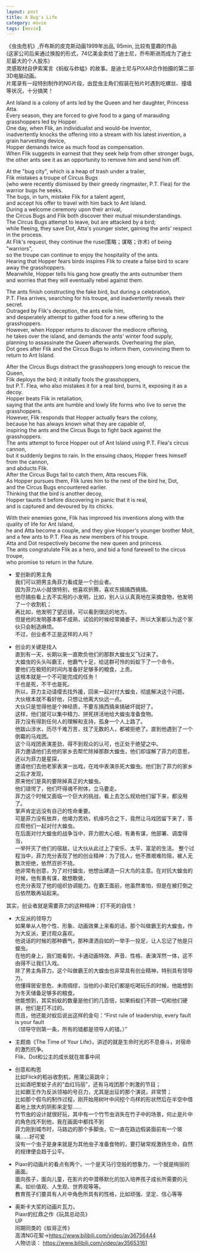```yaml
---
layout: post
title: A Bug's Life
category: movie
tags: [movie]
---
```


《虫虫危机》,乔布斯的皮克斯动画1999年出品, 95min, 比较有童趣的作品  
(这家公司后来通过换股的形式，74亿美金卖给了迪士尼，乔布斯进而成为了迪士尼最大的个人股东)  
灵感取材自伊索寓言《蚂蚁与蚱蜢》的故事。是迪士尼与PIXAR合作拍摄的第二部3D电脑动画。  
片尾录有一段特别制作的NG片段，由昆虫主角们假装在拍片时遇到吃螺丝、撞墙等状况，十分搞笑！  

Ant Island is a colony of ants led by the Queen and her daughter, Princess Atta.  
Every season, they are forced to give food to a gang of marauding grasshoppers led by Hopper.   
One day, when Flik, an individualist and would-be inventor,   
inadvertently knocks the offering into a stream with his latest invention, a grain harvesting device,   
Hopper demands twice as much food as compensation.   
When Flik suggests in earnest that they seek help from other stronger bugs,   
the other ants see it as an opportunity to remove him and send him off.  

At the "bug city", which is a heap of trash under a trailer,   
Flik mistakes a troupe of Circus Bugs   
(who were recently dismissed by their greedy ringmaster, P.T. Flea) for the warrior bugs he seeks.   
The bugs, in turn, mistake Flik for a talent agent,   
and accept his offer to travel with him back to Ant Island.   
During a welcome ceremony upon their arrival,   
the Circus Bugs and Flik both discover their mutual misunderstandings.   
The Circus Bugs attempt to leave, but are attacked by a bird;   
while fleeing, they save Dot, Atta's younger sister, gaining the ants' respect in the process.   
At Flik's request, they continue the ruse(策略；谋略；诈术) of being "warriors",   
so the troupe can continue to enjoy the hospitality of the ants.   
Hearing that Hopper fears birds inspires Flik to create a false bird to scare away the grasshoppers.   
Meanwhile, Hopper tells his gang how greatly the ants outnumber them   
and worries that they will eventually rebel against them.  

The ants finish constructing the fake bird, but during a celebration,   
P.T. Flea arrives, searching for his troupe, and inadvertently reveals their secret.   
Outraged by Flik's deception, the ants exile him,   
and desperately attempt to gather food for a new offering to the grasshoppers.   
However, when Hopper returns to discover the mediocre offering,   
he takes over the island, and demands the ants' winter food supply,   
planning to assassinate the Queen afterwards. Overhearing the plan,   
Dot goes after Flik and the Circus Bugs to inform them, convincing them to return to Ant Island.  

After the Circus Bugs distract the grasshoppers long enough to rescue the Queen,   
Flik deploys the bird; it initially fools the grasshoppers,   
but P.T. Flea, who also mistakes it for a real bird, burns it, exposing it as a decoy.  
Hopper beats Flik in retaliation,   
saying that the ants are humble and lowly life forms who live to serve the grasshoppers.   
However, Flik responds that Hopper actually fears the colony,   
because he has always known what they are capable of,   
inspiring the ants and the Circus Bugs to fight back against the grasshoppers.   
The ants attempt to force Hopper out of Ant Island using P.T. Flea's circus cannon,   
but it suddenly begins to rain. In the ensuing chaos, Hopper frees himself from the cannon,   
and abducts Flik.   
After the Circus Bugs fail to catch them, Atta rescues Flik.   
As Hopper pursues them, Flik lures him to the nest of the bird he, Dot,   
and the Circus Bugs encountered earlier.   
Thinking that the bird is another decoy,   
Hopper taunts it before discovering in panic that it is real,   
and is captured and devoured by its chicks.  

With their enemies gone, Flik has improved his inventions along with the quality of life for Ant Island,   
he and Atta become a couple, and they give Hopper's younger brother Molt,   
and a few ants to P.T. Flea as new members of his troupe.   
Atta and Dot respectively become the new queen and princess.   
The ants congratulate Flik as a hero, and bid a fond farewell to the circus troupe,   
who promise to return in the future.  

+ 爱创新的男主角  
我们可以把男主角菲力看成是一个创业者。  
因为菲力从小就很特别，他喜欢折腾，喜欢东搞搞西搞搞。  
他尽搞些看上去不实用的小发明，比如，别人认认真真地在采摘食物，他发明了一个收割机；  
再比如，他发明了望远镜，可以看到很远的地方。  
但是他的发明基本都不成熟，试验的时候经常捅娄子。所以大家都认为这个家伙只会制造麻烦。  
不过，创业者不正是这样的人吗？  

+ 创业的关键是找人  
直到有一天，长期以来一直欺负他们的那群大蝗虫又飞过来了。  
大蝗虫的头头叫霸王，他霸气十足，给这群可怜的蚂蚁下了一个命令，  
要他们在极短的时间内准备好足够多的粮食，上贡。  
这根本就是一个不可能完成的任务！  
干也是死，不干也是死。  
所以，菲力主动请缨去找外援，回来一起对付大蝗虫，彻底解决这个问题。  
大伙根本就不看好他，只想让他离大伙远一点。  
大伙只是觉得他是个神经质，不要东搞西搞来搞破坏就好了。  
这样，他们就可以集中精力、拼死拼活地给大蝗虫准备食物。  
菲力没有得到任何人的理解和支持，孤身一个人上路了。  
他跋山涉水，历尽千难万苦，找了无数的人，都被拒绝了。直到他遇到了一个倒霉的马戏团。  
这个马戏团表演差劲，得不到观众的认可，也正处于绝望之中。  
菲力邀请他们去他的家乡去帮忙除掉那群大蝗虫，他们却误解了菲力的意思，还以为菲力是星探，  
邀请他们去他老家表演一出戏，在戏中表演杀死大蝗虫。他们到了菲力的家乡之后才发现，  
原来他们是真的要除掉真正的大蝗虫。  
他们错愕了，他们吓得魂不附体，立马要走。  
菲力这个时候又面临一个巨大的挑战，看上去怎么规劝他们留下来，都没用了。  
掌声肯定远没有自己的性命重要。  
可是菲力没有放弃，他竭力苦劝，机缘巧合之下，竟然让马戏团留下来了，答应帮他们一起对付大蝗虫。  
在后面对付大蝗虫的战争当中，菲力胆大心细，有勇有谋，他部署、调度得当，  
一举歼灭了他们的宿敌，让大伙从此过上了安乐、太平、富足的生活。
整个过程当中，菲力充分表现了他的创业精神：为了找人，他不畏艰难险阻，被人无数次拒绝，依然百折不挠。  
他非常有创意，为了对付蝗虫，他想出建造一只大鸟的主意。在对抗大蝗虫的时候，他有勇有谋，敢想敢做，  
也充分表现了他的组织协调能力。在霸王面前，他虽然害怕，但是在被打倒之后依然敢再站起来。  

其实，创业者就是需要菲力的这种精神：打不死的自信！  

+ 大反派的领导力  
如果单从人物个性、形象、动画效果上来看的话，那个叫做霸王的大蝗虫，作为大反派，更讨观众喜欢。  
他说话的时候的那种霸气，那种潇洒自如的一举手一投足，让人忘记了他是只蝗虫。  
在他的身上，我们能看到，卡通动画特效、声音、性格、表演浑然一体，这不由得不让我们入戏。  
除了男主角菲力，这个叫做霸王的大蝗虫也非常具有创业精神，特别具有领导力。  
他懂得居安思危、未雨绸缪，当他的小弟兄们都是吃喝玩乐的时候，他能想到为冬天储备足够多的粮食。  
他能想到，其实蚂蚁的数量是他们的几百倍，如果蚂蚁们不顾一切和他们硬拼，他们是打不过的。  
而且，他还能对蚁后说出这样的金句：“First rule of leadership, every fault is your fault  
（领导守则第一条，所有的错都是领导人的错。）”  

+ 主题曲《The Time of Your Life》，讲述的就是生命时光的不息奋斗，对宿命的激烈抗争。  
Flik、Dot和公主的成长就在故事中间  

+ 创意和构思  
比如Flick的稻谷收割机，用蒲公英跳伞；  
比如酒吧里蚊子点的“血红玛丽”，还有马戏团那个刺激的节目；   
比如霸王作为反派领袖的号召力，尤其是出征的那个演说，非常赞；  
比如那个假鸟的制作过程，刚开始用树叶中间挖个鸟样的形状然后在半空中借着地上放大的阴影来定型……  
竹节虫的设计就很好玩，其中有一个竹节虫消失在竹子中的场景，何止是片中的角色找不到他，我在画面中都找不到  
菲力刚到城市时，马路边的那个多脚虫，它一直在路边假装面前有一个玻璃……好可爱  
没有一个虫子是身来就是为其他虫子准备食物的，要打破常规激扬生命，自然的规律便会趋于公平。  
 
+ Piaxr的动画片的看点有两个，一个是天马行空般的想象力，一个就是绚丽的画面。  
  面向孩子，面向儿童，在影片的中潜移默化的加入培养孩子成长所需要的元素。如价值观、人生观、世界观等等。  
  教育孩子们要具有人片中角色所具有的性格，比如顽强、坚定、信心等等  

+ 奥斯卡大奖的动画片瓦力，  
  Piaxr的扛鼎之作《玩具总动员》  
  UP  
  同期同类的《蚁哥正传》  
  高清NG花絮→https://www.bilibili.com/video/av36756444   
  人物访谈： https://www.bilibili.com/video/av35653161  

